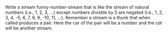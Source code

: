 Write a stream funny-number-stream that is like the stream of natural numbers (i.e., 1, 2, 3, ...)
except numbers divisble by 5 are negated (i.e., 1, 2, 3, 4, -5, 6, 7, 8, 9, -10, 11, ...). Remember a stream
is a thunk that when called produces a pair. Here the car of the pair will be a number and the cdr will
be another stream.

